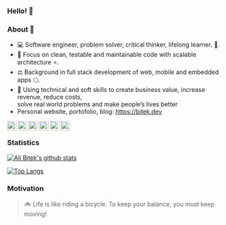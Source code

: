 ### Hello! 👋

### About :seedling:
- :computer: Software engineer, problem solver, critical thinker, lifelong learner. :microscope:.
- :sunflower: Focus on clean, testable and maintainable code with scalable architecture :star:.
- :balance_scale: Background in full stack development of web, mobile and embedded apps :full_moon:.
- :briefcase: Using technical and soft skills to create business value, increase revenue, reduce costs,  
solve real world problems and make people’s lives better
- Personal website, portofolio, blog: https://bitek.dev

<a href="https://github.com/alibitek"><img align="left" alt="Ali Bitek's Github" width="22px" src="https://cdn.jsdelivr.net/npm/simple-icons@v3/icons/github.svg" /></a><a href="https://gitlab.com/users/alibitek/groups"> <img align="left" alt="Ali Bitek's GitLab" width="22px" src="https://cdn.jsdelivr.net/npm/simple-icons@v3/icons/gitlab.svg" /> </a> <a href="https://stackoverflow.com/users/313113/bitek?tab=topactivity"> <img align="left" alt="Ali Bitek's StackOverflow" width="22px" src="https://cdn.jsdelivr.net/npm/simple-icons@v3/icons/stackoverflow.svg" /></a> <a href="https://leetcode.com/alibitek/"><img align="left" alt="Ajay's Hackerrank" width="22px" src="https://cdn.jsdelivr.net/npm/simple-icons@v3/icons/leetcode.svg" /></a> <a href="https://www.hackerrank.com/alibitek"><img align="left" alt="Ajay's Hackerrank" width="22px" src="https://cdn.jsdelivr.net/npm/simple-icons@v3/icons/hackerrank.svg" /></a> <a href="https://twitter.com/AliBitek"><img align="left" alt="Ali Bitek's Twitter" width="22px" src="https://cdn.jsdelivr.net/npm/simple-icons@v3/icons/twitter.svg" /></a><br/>

### Statistics
[![Ali Bitek's github stats](https://github-readme-stats.vercel.app/api?username=alibitek&count_private=true&show_icons=true)](https://github.com/alibitek)

[![Top Langs](https://github-readme-stats.vercel.app/api/top-langs/?username=alibitek)](https://github.com/alibitek)

### Motivation
> :bike: Life is like riding a bicycle. To keep your balance, you must keep moving!  

<!--
**alibitek/alibitek** is a ✨ _special_ ✨ repository because its `README.md` (this file) appears on your GitHub profile.

Here are some ideas to get you started:

- 🔭 I’m currently working on ...
- 🌱 I’m currently learning ...
- 👯 I’m looking to collaborate on ...
- 🤔 I’m looking for help with ...
- 💬 Ask me about ...
- 📫 How to reach me: ...
- 😄 Pronouns: ...
- ⚡ Fun fact: ...
-->

